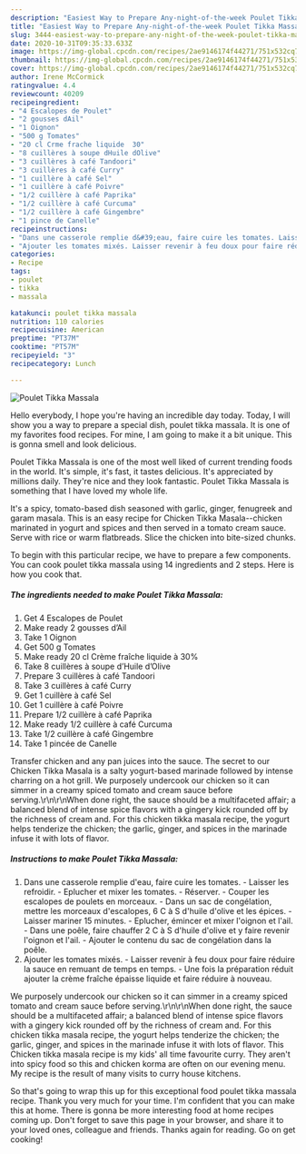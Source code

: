```yaml
---
description: "Easiest Way to Prepare Any-night-of-the-week Poulet Tikka Massala"
title: "Easiest Way to Prepare Any-night-of-the-week Poulet Tikka Massala"
slug: 3444-easiest-way-to-prepare-any-night-of-the-week-poulet-tikka-massala
date: 2020-10-31T09:35:33.633Z
image: https://img-global.cpcdn.com/recipes/2ae9146174f44271/751x532cq70/poulet-tikka-massala-photo-principale-de-la-recette.jpg
thumbnail: https://img-global.cpcdn.com/recipes/2ae9146174f44271/751x532cq70/poulet-tikka-massala-photo-principale-de-la-recette.jpg
cover: https://img-global.cpcdn.com/recipes/2ae9146174f44271/751x532cq70/poulet-tikka-massala-photo-principale-de-la-recette.jpg
author: Irene McCormick
ratingvalue: 4.4
reviewcount: 40209
recipeingredient:
- "4 Escalopes de Poulet"
- "2 gousses dAil"
- "1 Oignon"
- "500 g Tomates"
- "20 cl Crme frache liquide  30"
- "8 cuillères à soupe dHuile dOlive"
- "3 cuillères à café Tandoori"
- "3 cuillères à café Curry"
- "1 cuillère à café Sel"
- "1 cuillère à café Poivre"
- "1/2 cuillère à café Paprika"
- "1/2 cuillère à café Curcuma"
- "1/2 cuillère à café Gingembre"
- "1 pince de Canelle"
recipeinstructions:
- "Dans une casserole remplie d&#39;eau, faire cuire les tomates. Laisser les refroidir. Eplucher et mixer les tomates. Réserver. Couper les escalopes de poulets en morceaux. Dans un sac de congélation, mettre les morceaux d&#39;escalopes, 6 C à S d&#39;huile d&#39;olive et les épices.  Laisser mariner 15 minutes. Eplucher, émincer et mixer l&#39;oignon et l&#39;ail. Dans une poêle, faire chauffer 2 C à S d&#39;huile d&#39;olive et y faire revenir l&#39;oignon et l&#39;ail. Ajouter le contenu du sac de congélation dans la poêle."
- "Ajouter les tomates mixés. Laisser revenir à feu doux pour faire réduire la sauce en remuant de temps en temps. Une fois la préparation réduit ajouter la crème fraîche épaisse liquide et faire réduire à nouveau."
categories:
- Recipe
tags:
- poulet
- tikka
- massala

katakunci: poulet tikka massala 
nutrition: 110 calories
recipecuisine: American
preptime: "PT37M"
cooktime: "PT57M"
recipeyield: "3"
recipecategory: Lunch

---
```



![Poulet Tikka Massala](https://img-global.cpcdn.com/recipes/2ae9146174f44271/751x532cq70/poulet-tikka-massala-photo-principale-de-la-recette.jpg)

Hello everybody, I hope you're having an incredible day today. Today, I will show you a way to prepare a special dish, poulet tikka massala. It is one of my favorites food recipes. For mine, I am going to make it a bit unique. This is gonna smell and look delicious.

Poulet Tikka Massala is one of the most well liked of current trending foods in the world. It's simple, it's fast, it tastes delicious. It's appreciated by millions daily. They're nice and they look fantastic. Poulet Tikka Massala is something that I have loved my whole life.

It&#39;s a spicy, tomato-based dish seasoned with garlic, ginger, fenugreek and garam masala. This is an easy recipe for Chicken Tikka Masala--chicken marinated in yogurt and spices and then served in a tomato cream sauce. Serve with rice or warm flatbreads. Slice the chicken into bite-sized chunks.


To begin with this particular recipe, we have to prepare a few components. You can cook poulet tikka massala using 14 ingredients and 2 steps. Here is how you cook that.

<!--inarticleads1-->

##### The ingredients needed to make Poulet Tikka Massala:

1. Get 4 Escalopes de Poulet
1. Make ready 2 gousses d’Ail
1. Take 1 Oignon
1. Get 500 g Tomates
1. Make ready 20 cl Crème fraîche liquide à 30%
1. Take 8 cuillères à soupe d’Huile d’Olive
1. Prepare 3 cuillères à café Tandoori
1. Take 3 cuillères à café Curry
1. Get 1 cuillère à café Sel
1. Get 1 cuillère à café Poivre
1. Prepare 1/2 cuillère à café Paprika
1. Make ready 1/2 cuillère à café Curcuma
1. Take 1/2 cuillère à café Gingembre
1. Take 1 pincée de Canelle


Transfer chicken and any pan juices into the sauce. The secret to our Chicken Tikka Masala is a salty yogurt-based marinade followed by intense charring on a hot grill. We purposely undercook our chicken so it can simmer in a creamy spiced tomato and cream sauce before serving.\r\n\r\nWhen done right, the sauce should be a multifaceted affair; a balanced blend of intense spice flavors with a gingery kick rounded off by the richness of cream and. For this chicken tikka masala recipe, the yogurt helps tenderize the chicken; the garlic, ginger, and spices in the marinade infuse it with lots of flavor. 

<!--inarticleads2-->

##### Instructions to make Poulet Tikka Massala:

1. Dans une casserole remplie d&#39;eau, faire cuire les tomates. - Laisser les refroidir. - Eplucher et mixer les tomates. - Réserver. - Couper les escalopes de poulets en morceaux. - Dans un sac de congélation, mettre les morceaux d&#39;escalopes, 6 C à S d&#39;huile d&#39;olive et les épices.  - Laisser mariner 15 minutes. - Eplucher, émincer et mixer l&#39;oignon et l&#39;ail. - Dans une poêle, faire chauffer 2 C à S d&#39;huile d&#39;olive et y faire revenir l&#39;oignon et l&#39;ail. - Ajouter le contenu du sac de congélation dans la poêle.
1. Ajouter les tomates mixés. - Laisser revenir à feu doux pour faire réduire la sauce en remuant de temps en temps. - Une fois la préparation réduit ajouter la crème fraîche épaisse liquide et faire réduire à nouveau.


We purposely undercook our chicken so it can simmer in a creamy spiced tomato and cream sauce before serving.\r\n\r\nWhen done right, the sauce should be a multifaceted affair; a balanced blend of intense spice flavors with a gingery kick rounded off by the richness of cream and. For this chicken tikka masala recipe, the yogurt helps tenderize the chicken; the garlic, ginger, and spices in the marinade infuse it with lots of flavor. This Chicken tikka masala recipe is my kids&#39; all time favourite curry. They aren&#39;t into spicy food so this and chicken korma are often on our evening menu. My recipe is the result of many visits to curry house kitchens. 

So that's going to wrap this up for this exceptional food poulet tikka massala recipe. Thank you very much for your time. I'm confident that you can make this at home. There is gonna be more interesting food at home recipes coming up. Don't forget to save this page in your browser, and share it to your loved ones, colleague and friends. Thanks again for reading. Go on get cooking!
